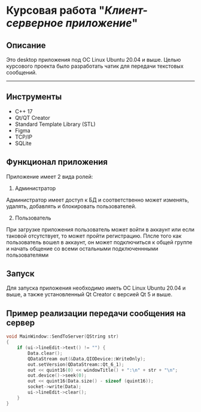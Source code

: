 # Курсовая работа "_Клиент-серверное приложение_"

## Описание
Это desktop приложения под ОС Linux Ubuntu 20.04 и выше. Целью курсового проекта было разработать чатик для передачи текстовых сообщений.
___

## Инструменты
+ С++ 17
+ Qt/QT Creator
+ Standard Template Library (STL)
+ Figma
+ TCP/IP
+ SQLite

## Функционал приложения
Приложение имеет 2 вида ролей:
1. Администратор
  
Администратор имеет доступ к БД и соответственно может изменять, удалять, добавлять и блокировать пользователей.

2. Пользователь

При загрузке приложения пользователь может войти в аккаунт или если таковой отсутствует, то может пройти регистрацию. Плсле того как пользователь вошел в аккаунт, он может подключиться к общей группе и начать общение со всеми остальными подключеннными пользователями

## Запуск 

Для запуска приложения необходимо иметь ОС Linux Ubuntu 20.04 и выше, а также установленный Qt Creator с версией Qt 5 и выше.

## Пример реализации передачи сообщения на сервер

```C++
void MainWindow::SendToServer(QString str)
{
    if (ui->lineEdit->text() != "") {
        Data.clear();
        QDataStream out(&Data,QIODevice::WriteOnly);
        out.setVersion(QDataStream::Qt_6_1);
        out << quint16(0) << windowTitle() + ":\n" + str + "\n";
        out.device()->seek(0);
        out << quint16(Data.size() - sizeof (quint16));
        socket->write(Data);
        ui->lineEdit->clear();
    }
}
```
